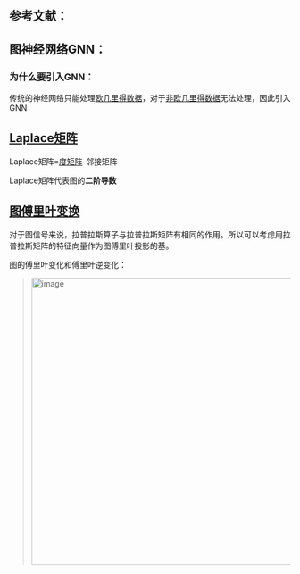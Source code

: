 ## 参考文献：

## 图神经网络GNN：

### 为什么要引入GNN：

传统的神经网络只能处理[欧几里得数据](https://www.cnblogs.com/BlairGrowing/p/15802921.html)，对于[非欧几里得数据](https://www.cnblogs.com/BlairGrowing/p/15802921.html)无法处理，因此引入GNN

## [Laplace矩阵](https://zhuanlan.zhihu.com/p/362416124)

Laplace矩阵=[度矩阵](https://blog.csdn.net/luzaijiaoxia0618/article/details/104718146)-邻接矩阵

Laplace矩阵代表图的**二阶导数**

## [图傅里叶变换](https://zhuanlan.zhihu.com/p/147687999)

对于图信号来说，拉普拉斯算子与拉普拉斯矩阵有相同的作用。所以可以考虑用拉普拉斯矩阵的特征向量作为图傅里叶投影的基。

图的傅里叶变化和傅里叶逆变化：

> <img width="515" alt="image" src="https://github.com/user-attachments/assets/94f8cf4f-5e60-4ffd-8c66-87b6d5c2d621">

